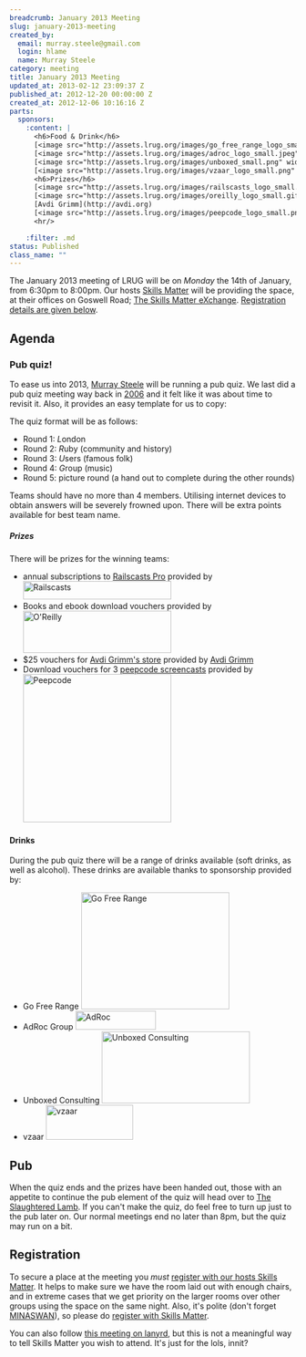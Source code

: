 ```yaml
--- 
breadcrumb: January 2013 Meeting
slug: january-2013-meeting
created_by: 
  email: murray.steele@gmail.com
  login: hlame
  name: Murray Steele
category: meeting
title: January 2013 Meeting
updated_at: 2013-02-12 23:09:37 Z
published_at: 2012-12-20 00:00:00 Z
created_at: 2012-12-06 10:16:16 Z
parts: 
  sponsors: 
    :content: |
      <h6>Food & Drink</h6>
      [<image src="http://assets.lrug.org/images/go_free_range_logo_small.png" width="120" height="95" alt="Go Free Range" title="Go Free Range Logo"/>](http://gofreerange.com/)
      [<image src="http://assets.lrug.org/images/adroc_logo_small.jpeg" width="120" height="30" alt="AdRoc Group" title="AdRoc Group Logo"/>](http://www.adrocgroup.co.uk/)
      [<image src="http://assets.lrug.org/images/unboxed_small.png" width="120" height="58" alt="Unboxed Consulting" title="Unboxed Consulting Logo"/>](http://www.unboxedconsulting.com/)
      [<image src="http://assets.lrug.org/images/vzaar_logo_small.png" width="120" height="48" alt="vzaar" title="vzaar logo"/>](http://www.vzaar.com/)
      <h6>Prizes</h6>
      [<image src="http://assets.lrug.org/images/railscasts_logo_small.png" width="120" height="10" alt="Railscasts" title="Railscasts Logo"/>](https://www.railscasts.com/)
      [<image src="http://assets.lrug.org/images/oreilly_logo_small.gif" width="120" height="35" alt="O'Reilly" title="O'Reilly Logo"/>](https://www.railscasts.com/)
      [Avdi Grimm](http://avdi.org)
      [<image src="http://assets.lrug.org/images/peepcode_logo_small.png" width="120" height="120" alt="Peepcode" title="Peepcode Logo"/>](http://www.peepcode.com/)
      <hr/>

    :filter: .md
status: Published
class_name: ""
---
```


The January 2013 meeting of LRUG will be on *Monday* the 14th of January, from 6:30pm to 8:00pm.  Our hosts [Skills Matter](http://skillsmatter.com/) will be providing the space, at their offices on Goswell Road; [The Skills Matter eXchange](http://skillsmatter.com/location-details/design-architecture/484/96).  <a href="#jan13registration">Registration details are given below</a>.

Agenda
------

### Pub quiz!

To ease us into 2013, [Murray Steele](http://h-lame.com/) will be running a pub quiz.  We last did a pub quiz meeting way back in [2006](/meetings/2006/12/07/january-2007-pub-quiz-meeting/) and it felt like it was about time to revisit it.  Also, it provides an easy template for us to copy:

The quiz format will be as follows:

* Round 1: *L*ondon
* Round 2: *R*uby (community and history)
* Round 3: *U*sers (famous folk)
* Round 4: *G*roup (music)
* Round 5: picture round (a hand out to complete during the other rounds)

Teams should have no more than 4 members.  Utilising internet devices to obtain answers will be severely frowned upon.  There will be extra points available for best team name.

##### Prizes

There will be prizes for the winning teams:

* annual subscriptions to [Railscasts Pro](http://railscasts.com/pro) provided by [<image src="http://assets.lrug.org/images/railscasts_logo_medium.png" width="260" height="32" alt="Railscasts" title="Railscasts Logo"/>](https://www.railscasts.com/)
* Books and ebook download vouchers provided by [<image src="http://assets.lrug.org/images/oreilly_logo_medium.gif" width="260" height="74" alt="O'Reilly" title="O'Reilly Logo"/>](http://oreilly.com/)
* $25 vouchers for [Avdi Grimm's store](https://shiprise.dpdcart.com/) provided by [Avdi Grimm](http://avdi.org/)
* Download vouchers for 3 [peepcode screencasts](https://peepcode.com/screencasts/) provided by [<image src="http://assets.lrug.org/images/peepcode_logo_medium.png" width="260" height="260" alt="Peepcode" title="Peepcode Logo"/>](http://www.peepcode.com/)

#### Drinks

During the pub quiz there will be a range of drinks available (soft drinks, as well as alcohol).  These drinks are available thanks to sponsorship provided by:

* Go Free Range [<image src="http://assets.lrug.org/images/go_free_range_logo_medium.png" width="260" height="205" alt="Go Free Range" title="Go Free Range Logo"/>](http://gofreerange.com/)
* AdRoc Group [<image src="http://assets.lrug.org/images/adroc_logo_medium.jpeg" width="141" height="33" alt="AdRoc" title="AdRoc Group Logo"/>](http://www.adrocgroup.co.uk/)
* Unboxed Consulting [<image src="http://assets.lrug.org/images/unboxed_medium.png" width="260" height="126" alt="Unboxed Consulting" title="Unboxed Consulting Logo"/>](http://www.unboxedconsulting.com/)
* vzaar [<image src="http://assets.lrug.org/images/vzaar_logo_medium.png" width="153" height="61" alt="vzaar" title="vzaar Logo"/>](http://vzaar.com/)

Pub
---

When the quiz ends and the prizes have been handed out, those with an appetite to continue the pub element of the quiz will head over to [The Slaughtered Lamb](http://www.theslaughteredlambpub.com/).  If you can't make the quiz, do feel free to turn up just to the pub later on.  Our normal meetings end no later than 8pm, but the quiz may run on a bit.

Registration <a name="jan13registration">&nbsp;</a>
---------------------------------------------------

To secure a place at the meeting you *must* [register with our hosts Skills Matter](http://skillsmatter.com/podcast/home/a-pub-quiz-with-a-twist-of-ruby).  It helps to make sure we have the room laid out with enough chairs, and in extreme cases that we get priority on the larger rooms over other groups using the space on the same night.  Also, it's polite (don't forget [MINASWAN](http://oreilly.com/ruby/excerpts/ruby-learning-rails/ruby-glossary.html#I_indexterm_d1e32036)), so please do [register with Skills Matter](http://skillsmatter.com/podcast/home/a-pub-quiz-with-a-twist-of-ruby).

You can also follow [this meeting on lanyrd](http://lanyrd.com/2013/lrug-january/), but this is not a meaningful way to tell Skills Matter you wish to attend.  It's just for the lols, innit?
